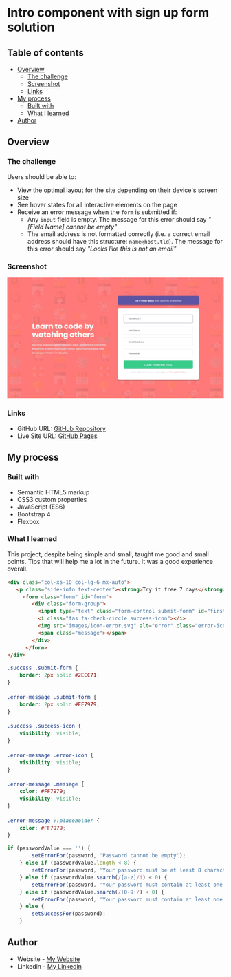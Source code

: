 # Intro component with sign up form solution

## Table of contents

- [Overview](#overview)
  - [The challenge](#the-challenge)
  - [Screenshot](#screenshot)
  - [Links](#links)
- [My process](#my-process)
  - [Built with](#built-with)
  - [What I learned](#what-i-learned)
- [Author](#author)

## Overview

### The challenge

Users should be able to:

- View the optimal layout for the site depending on their device's screen size
- See hover states for all interactive elements on the page
- Receive an error message when the `form` is submitted if:
  - Any `input` field is empty. The message for this error should say *"[Field Name] cannot be empty"*
  - The email address is not formatted correctly (i.e. a correct email address should have this structure: `name@host.tld`). The message for this error should say *"Looks like this is not an email"*

### Screenshot

![](design/desktop-design.jpg)

### Links

- GitHub URL: [GitHub Repository](https://github.com/AtrinDev/intro-component-with-signup-form)
- Live Site URL: [GitHub Pages](https://AtrinDev.github.io/intro-component-with-signup-form)

## My process

### Built with

- Semantic HTML5 markup
- CSS3 custom properties
- JavaScript (ES6)
- Bootstrap 4
- Flexbox

### What I learned

This project, despite being simple and small, taught me good and small points. Tips that will help me a lot in the future. It was a good experience overall.

```html
<div class="col-xs-10 col-lg-6 mx-auto">
   <p class="side-info text-center"><strong>Try it free 7 days</strong> then $20/mo. thereafter</p>
     <form class="form" id="form">
        <div class="form-group">
          <input type="text" class="form-control submit-form" id="first-name" placeholder="First Name">
          <i class="fas fa-check-circle success-icon"></i>
          <img src="images/icon-error.svg" alt="error" class="error-icon">
          <span class="message"></span>
        </div>
      </form>
</div>
```
```css
.success .submit-form {
    border: 2px solid #2ECC71;
}

.error-message .submit-form {
    border: 2px solid #FF7979;
}

.success .success-icon {
    visibility: visible;
}

.error-message .error-icon {
    visibility: visible;
}

.error-message .message {
    color: #FF7979;
    visibility: visible;
}

.error-message ::placeholder {
    color: #FF7979;
}
```
```js
if (passwordValue === '') {
        setErrorFor(password, 'Password cannot be empty');
    } else if (passwordValue.length < 8) {
        setErrorFor(password, 'Your password must be at least 8 characters');
    } else if (passwordValue.search(/[a-z]/i) < 0) {
        setErrorFor(password, 'Your password must contain at least one letter');
    } else if (passwordValue.search(/[0-9]/) < 0) {
        setErrorFor(password, 'Your password must contain at least one digit');
    } else {
        setSuccessFor(password);
    }
```

## Author

- Website - [My Website](https://www.atrindev.ir)
- Linkedin - [My Linkedin](https://www.linkedin.com/in/atrindev)
